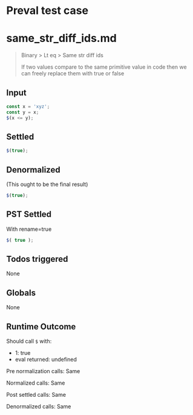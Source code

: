 # Preval test case

# same_str_diff_ids.md

> Binary > Lt eq > Same str diff ids
>
> If two values compare to the same primitive value in code then we can freely replace them with true or false

## Input

`````js filename=intro
const x = 'xyz';
const y = x;
$(x <= y);
`````


## Settled


`````js filename=intro
$(true);
`````


## Denormalized
(This ought to be the final result)

`````js filename=intro
$(true);
`````


## PST Settled
With rename=true

`````js filename=intro
$( true );
`````


## Todos triggered


None


## Globals


None


## Runtime Outcome


Should call `$` with:
 - 1: true
 - eval returned: undefined

Pre normalization calls: Same

Normalized calls: Same

Post settled calls: Same

Denormalized calls: Same
